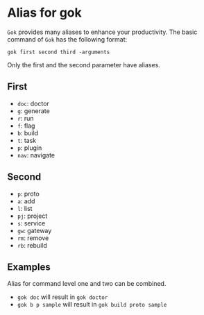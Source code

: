 # Alias for gok

`Gok` provides many aliases to enhance your productivity.
The basic command of `Gok` has the following format:

```shell
gok first second third -arguments
```

Only the first and the second parameter have aliases.

## First

- `doc`: doctor
- `g`: generate
- `r`: run
- `f`: flag
- `b`: build
- `t`: task
- `p`: plugin
- `nav`: navigate

## Second

- `p`: proto
- `a`: add
- `l`: list
- `pj`: project
- `s`: service
- `gw`: gateway
- `rm`: remove
- `rb`: rebuild

## Examples

Alias for command level one and two can be combined.

- `gok doc` will result in `gok doctor`
- `gok b p sample` will result in `gok build proto sample`

